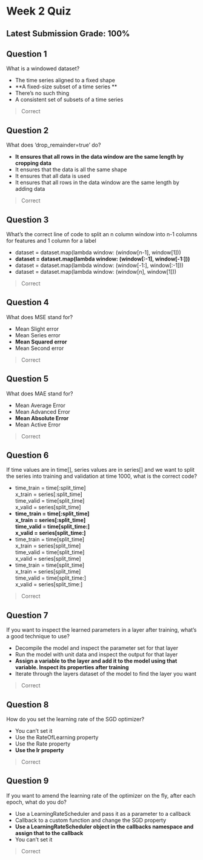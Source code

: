 # Week 2 Quiz
## Latest Submission Grade: 100%

## Question 1
What is a windowed dataset?
* The time series aligned to a fixed shape
* **A fixed-size subset of a time series **
* There’s no such thing
* A consistent set of subsets of a time series
> Correct

## Question 2
What does ‘drop_remainder=true’ do?
* **It ensures that all rows in the data window are the same length by cropping data**
* It ensures that the data is all the same shape
* It ensures that all data is used
* It ensures that all rows in the data window are the same length by adding data
> Correct

## Question 3
What’s the correct line of code to split an n column window into n-1 columns for features and 1 column for a label
* dataset = dataset.map(lambda window: (window[n-1], window[1]))
* **dataset = dataset.map(lambda window: (window[:-1], window[-1:]))**
* dataset = dataset.map(lambda window: (window[-1:], window[:-1]))
* dataset = dataset.map(lambda window: (window[n], window[1]))
> Correct

## Question 4
What does MSE stand for?
* Mean Slight error
* Mean Series error
* **Mean Squared error**
* Mean Second error
> Correct

## Question 5
What does MAE stand for?
* Mean Average Error
* Mean Advanced Error
* **Mean Absolute Error**
* Mean Active Error
> Correct

## Question 6
If time values are in time[], series values are in series[] and we want to split the series into training and validation at time 1000, what is the correct code?
* time_train = time[:split_time]<br>
x_train = series[:split_time] <br>
time_valid = time[split_time] <br>
x_valid = series[split_time]
* **time_train = time[:split_time] <br>
x_train = series[:split_time] <br>
time_valid = time[split_time:] <br>
x_valid = series[split_time:]**
* time_train = time[split_time] <br>
x_train = series[split_time] <br>
time_valid = time[split_time] <br>
x_valid = series[split_time]
* time_train = time[split_time] <br>
x_train = series[split_time] <br>
time_valid = time[split_time:] <br>
x_valid = series[split_time:]
> Correct

## Question 7
If you want to inspect the learned parameters in a layer after training, what’s a good technique to use?
* Decompile the model and inspect the parameter set for that layer
* Run the model with unit data and inspect the output for that layer
* **Assign a variable to the layer and add it to the model using that variable. Inspect its properties after training**
* Iterate through the layers dataset of the model to find the layer you want
> Correct

## Question 8
How do you set the learning rate of the SGD optimizer? 
* You can’t set it
* Use the RateOfLearning property
* Use the Rate property 
* **Use the lr property**
> Correct

## Question 9
If you want to amend the learning rate of the optimizer on the fly, after each epoch, what do you do?
* Use a LearningRateScheduler and pass it as a parameter to a callback
* Callback to a custom function and change the SGD property
* **Use a LearningRateScheduler object in the callbacks namespace and assign that to the callback**
* You can’t set it
> Correct
